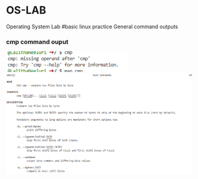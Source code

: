 # OS-LAB
Operating System Lab
#basic linux practice
General command outputs
### cmp command ouput
![cmp command output](cmp.png)
![manual command manual](cmpmanual.png)
